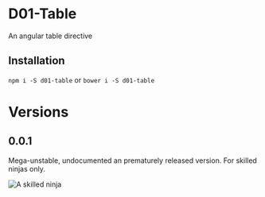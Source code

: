 # D01-Table
An angular table directive

## Installation

`npm i -S d01-table` or `bower i -S d01-table`

# Versions

## 0.0.1

Mega-unstable, undocumented an prematurely released version. For skilled ninjas only.

![A skilled ninja](https://media.giphy.com/media/JIX9t2j0ZTN9S/giphy.gif)